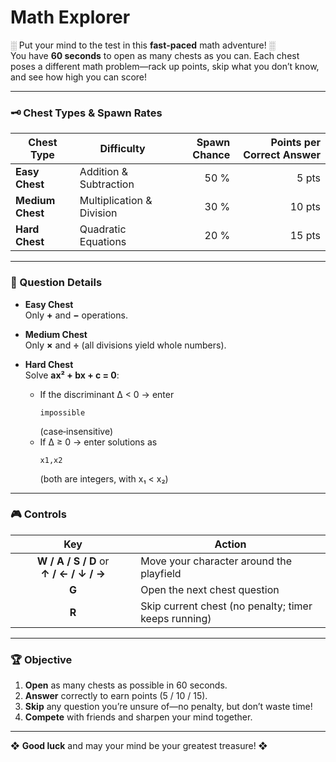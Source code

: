 # Math Explorer

░ Put your mind to the test in this **fast‑paced** math adventure! ░  
You have **60 seconds** to open as many chests as you can. Each chest poses a different math problem—rack up points, skip what you don’t know, and see how high you can score!

---

### 🗝️ Chest Types & Spawn Rates

| Chest Type    | Difficulty                   | Spawn Chance | Points per Correct Answer |
| ------------- | -----------------------------|-------------:|--------------------------:|
| **Easy Chest**   | Addition & Subtraction      | 50 %         | 5 pts                     |
| **Medium Chest** | Multiplication & Division   | 30 %         | 10 pts                    |
| **Hard Chest**   | Quadratic Equations         | 20 %         | 15 pts                    |

---

### 🧮 Question Details

- **Easy Chest**  
  Only **+** and **−** operations.

- **Medium Chest**  
  Only **×** and **÷** (all divisions yield whole numbers).

- **Hard Chest**  
  Solve **ax² + bx + c = 0**:
  - If the discriminant Δ < 0 → enter  
    ```
    impossible
    ```  
    (case‑insensitive)
  - If Δ ≥ 0 → enter solutions as  
    ```
    x1,x2
    ```  
    (both are integers, with x₁ < x₂)

---

### 🎮 Controls

| Key           | Action                                                          |
|:-------------:|-----------------------------------------------------------------|
| **W / A / S / D** or **↑ / ← / ↓ / →** | Move your character around the playfield |
| **G**         | Open the next chest question                                    |
| **R**         | Skip current chest (no penalty; timer keeps running)            |


---

### 🏆 Objective

1. **Open** as many chests as possible in 60 seconds.  
2. **Answer** correctly to earn points (5 / 10 / 15).  
3. **Skip** any question you’re unsure of—no penalty, but don’t waste time!  
4. **Compete** with friends and sharpen your mind together.

---

❖ **Good luck** and may your mind be your greatest treasure! ❖  
